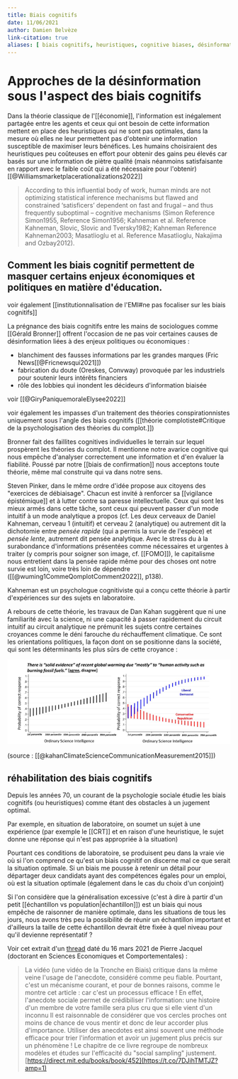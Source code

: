 ```yaml
---
title: Biais cognitifs
date: 11/06/2021
author: Damien Belvèze
link-citation: true
aliases: [ biais cognitifs, heuristiques, cognitive biases, désinformation]
---
```



# Approches de la désinformation sous l'aspect des biais cognitifs

Dans la théorie classique de l'[[économie]], l'information est inégalement partagée entre les agents et ceux qui ont besoin de cette information mettent en place des heuristiques qui ne sont pas optimales, dans la mesure où elles ne leur permettent pas d'obtenir une information susceptible de maximiser leurs bénéfices. 
Les humains choisiraient des heuristiques peu coûteuses en effort pour obtenir des gains peu élevés car basés sur une information de piètre qualité (mais néanmoins satisfaisante en rapport avec le faible coût qui a été nécessaire pour l'obtenir)[[@Williamsmarketplacerationalizations2022]]

> According to this influential body of work, human minds are not optimizing statistical inference mechanisms but flawed and constrained ‘satisficers’ dependent on fast and frugal – and thus frequently suboptimal – cognitive mechanisms (Simon Reference Simon1955, Reference Simon1956; Kahneman et al. Reference Kahneman, Slovic, Slovic and Tversky1982; Kahneman Reference Kahneman2003; Masatlioglu et al. Reference Masatlioglu, Nakajima and Ozbay2012).




## Comment les biais cognitif permettent de masquer certains enjeux économiques et politiques en matière d'éducation. 

voir également [[institutionnalisation de l'EMI#ne pas focaliser sur les biais cognitifs]]

La prégnance des biais cognitifs entre les mains de sociologues comme [[Gérald Bronner]] offrent l'occasion de ne pas voir certaines causes de désinformation liées à des enjeux politiques ou économiques : 

- blanchiment des fausses informations par les grandes marques (Fric News[[@Fricnewsqui2021]])
- fabrication du doute (Oreskes, Convway) provoquée par les industriels pour soutenir leurs intérêts financiers
- rôle des lobbies qui inondent les décideurs d'information biaisée

voir [[@GiryPaniquemoraleElysee2022]]

voir également les impasses d'un traitement des théories conspirationnistes uniquement sous l'angle des biais cognitifs ([[théorie complotiste#Critique de la psychologisation des théories du complot.]])

Bronner fait des faillites cognitives individuelles le terrain sur lequel prospèrent les théories du complot. Il mentionne notre avarice cognitive qui nous empêche d'analyser correctement une information et d'en évaluer la fiabilité. Poussé par notre [[biais de confirmation]] nous acceptons toute théorie, même mal construite qui va dans notre sens. 

Steven Pinker, dans le même ordre d'idée propose aux citoyens des "exercices de débiaisage". Chacun est invité à renforcer sa [[vigilance épistémique]] et à lutter contre sa paresse intellectuelle. Ceux qui sont les mieux armés dans cette tâche, sont ceux qui peuvent passer d'un mode intuitif à un mode analytique a propos (cf. Les deux cerveaux de Daniel Kahneman, cerveau 1 (intuitif) et cerveau 2 (analytique) ou autrement dit la dichotomie entre *pensée rapide* (qui a permis la survie de l'espèce) et *pensée lente*, autrement dit pensée analytique. Avec le stress du à la surabondance d'informations présentées comme nécessaires et urgentes à traiter (y compris pour soigner son image, cf. [[FOMO]]), le capitalisme nous entretient dans la pensée rapide même pour des choses ont notre survie est loin, voire très loin de dépendre ([[@wuming1CommeQomplotComment2022]], p138).  

Kahneman est un psychologue cognitiviste qui a conçu cette théorie à partir d'expériences sur des sujets en laboratoire. 

A rebours de cette théorie, les travaux de Dan Kahan suggèrent que ni une familiarité avec la science, ni une capacité à passer rapidement du circuit intuitif au circuit analytique ne prémunit les sujets contre certaines croyances comme le déni farouche du réchauffement climatique. Ce sont les orientations politiques, la façon dont on se positionne dans la société, qui sont les déterminants les plus sûrs de cette croyance : 

![](images/kahan.png)

(source : [[@kahanClimateScienceCommunicationMeasurement2015]])

## réhabilitation des biais cognitifs

Depuis les années 70, un courant de la psychologie sociale étudie les biais cognitifs (ou heuristiques) comme étant des obstacles à un jugement optimal.

Par exemple, en situation de laboratoire, on soumet un sujet à une expérience (par exemple le [[CRT]] et en raison d'une heuristique, le sujet donne une réponse qui n'est pas appropriée à la situation)

Pourtant ces conditions de laboratoire, se produisent peu dans la vraie vie où si l'on comprend ce qu'est un biais cognitif on discerne mal ce que serait la situation optimale. Si un biais me pousse à retenir un détail pour départager deux candidats ayant des compétences égales pour un emploi, où est la situation optimale (également dans le cas du choix d'un conjoint)

Si l'on considère que la généralisation excessive (c'est à dire à partir d'un petit [[échantillon vs population|échantillon]]) est un biais qui nous empêche de raisonner de manière optimale, dans les situations de tous les jours, nous avons très peu la possibilité de réunir un échantillon important et d'ailleurs la taille de cette échantillon devrait être fixée à quel niveau pour qu'il devienne représentatif ?

Voir cet extrait d'un [thread](https://twitter.com/pierre_jacquel/status/1371825532866859009) daté du 16 mars 2021 de Pierre Jacquel (doctorant en Sciences Economiques et Comportementales) :

>La vidéo (une vidéo de la Tronche en Biais) critique dans la même veine l'usage de l'anecdote, considéré comme peu fiable. Pourtant, c'est un mécanisme courant, et pour de bonnes raisons, comme le montre cet article : car c'est un processus efficace !
>En effet, l'anecdote sociale permet de crédibiliser l'information: une histoire d'un membre de votre famille sera plus cru que si elle vient d'un inconnu
>Il est raisonnable de considérer que vos cercles proches ont moins de chance de vous mentir et donc de leur accorder plus d'importance. Utiliser des anecdotes est ainsi souvent une méthode efficace pour trier l'information et avoir un jugement plus précis sur un phénomène !
>Le chapitre de ce livre regroupe de nombreux modèles et études sur l'efficacité du "social sampling" justement. [https://direct.mit.edu/books/book/452](https://t.co/7DJihTMTJZ?amp=1)
